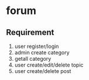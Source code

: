 # forum

## Requirement
1. user register/login
2. admin create category
3. getall category
4. user create/edit/delete topic
5. user create/delete post